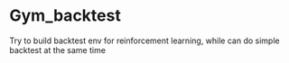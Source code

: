 # Gym_backtest
Try to build backtest env for reinforcement learning, while can do simple backtest at the same time
